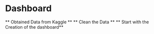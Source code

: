 # Dashboard
** Obtained Data from Kaggle **
** Clean the Data **
** Start with the Creation of the dashboard**
